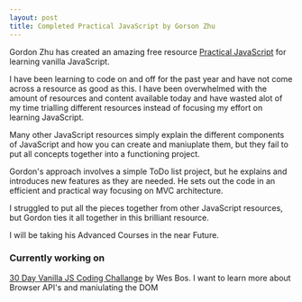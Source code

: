 ```yaml
---
layout: post
title: Completed Practical JavaScript by Gorson Zhu
---
```


Gordon Zhu has created an amazing free resource [Practical JavaScript](https://watchandcode.com) for learning vanilla JavaScript.

I have been learning to code on and off for the past year and have not come across a resource as good as this. I have been overwhelmed with the amount of resources and content available today and have wasted alot of my time trialling different resources instead of focusing my effort on learning JavaScript.

Many other JavaScript resources simply explain the different components of JavaScript and how you can create and maniuplate them, but they fail to put all concepts together into a functioning project.

Gordon's approach involves a simple ToDo list project, but he explains and introduces new features as they are needed. He sets out the code in an efficient and practical way focusing on MVC architecture.

I struggled to put all the pieces together from other JavaScript resources, but Gordon ties it all together in this brilliant resource.

I will be taking his Advanced Courses in the near Future.

### Currently working on
[30 Day Vanilla JS Coding Challange](https://javascript30.com/) by Wes Bos. I want to learn more about Browser API's and maniulating the DOM